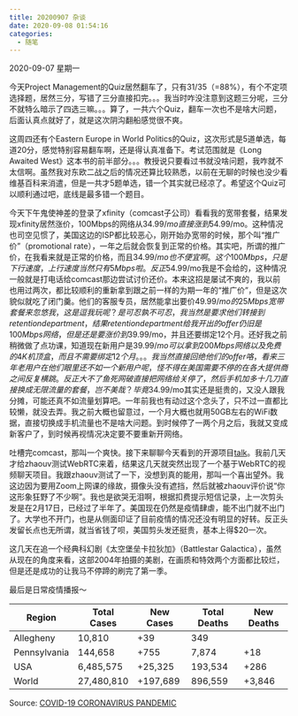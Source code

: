 ```yaml
---
title: 20200907 杂谈
date: 2020-09-08 01:54:16
categories:
  - 随笔
---
```

2020-09-07 星期一

今天Project Management的Quiz居然翻车了，只有31/35（=88%），有个不定项选择题，居然三分，写错了三分直接扣完。。。我当时咋没注意到这题三分呢，三分不就特么暗示了四选三嘛。。。算了，一共六个Quiz，翻车一次也不是啥大问题，后面认真点就好了，就是这次阴沟翻船感觉很不爽。

这周四还有个Eastern Europe in World Politics的Quiz，这次形式是5道单选，每道20分，感觉特别容易翻车啊，还是得认真准备下。考试范围就是《Long Awaited West》这本书的前半部分。。。教授说只要看过书就没啥问题，我咋就不太信啊。虽然我对东欧二战之后的情况还算比较熟悉，以前在无聊的时候也没少看维基百科来消遣，但是一共才5题单选，错一个其实就已经凉了。希望这个Quiz可以顺利通过吧，底线是最多错一个题目。

今天下午鬼使神差的登录了xfinity（comcast子公司）看看我的宽带套餐，结果发现xfinity居然涨价，100Mbps的网络从$34.99/mo直接涨到$54.99/mo。这种情况也司空见惯了，美国这边的ISP都比较恶心，刚开始办宽带的时候，那个叫“推广价”（promotional rate），一年之后就会恢复到正常的价格。其实吧，所谓的推广价，在我看来就是正常的价格，而且$34.99/mo也不便宜啊。这个100Mbps，只是下行速度，上行速度当然只有5Mbps啦。反正$54.99/mo我是不会给的，这种情况一般就是打电话给comcast那边尝试讨价还价。本来这招是屡试不爽的，我以前也用过两次，都比较顺利的重新拿到跟之前一样的为期一年的“推广价”，但是这次貌似就吃了闭门羹。他们的客服专员，居然能拿出要价$49.99/mo的25Mbps宽带套餐来忽悠我，这是逗我玩呢？是可忍孰不可忍，我当然是要求他们转接到retention department，结果retention department给我开出的offer仍旧是100Mbps网络，但是还是要涨价到$39.99/mo，并且还要绑定12个月。还好我之前稍微做了点功课，知道现在新用户是$39.99/mo可以拿到200Mbps网络以及免费的4K机顶盒，而且不需要绑定12个月。。。我当然直接回绝他们的offer咯，看来三年老用户在他们眼里还不如一个新用户呢，怪不得在美国需要不停的在各大提供商之间反复横跳。反正大不了鱼死网破直接把网络给关停了，然后手机加多十几刀直接换成无限流量的套餐，岂不美哉？毕竟$34.99/mo其实还是挺贵的，又没人跟我分摊，可能还真不如流量划算吧。一年前我也有动过这个念头了，只不过一直都比较懒，就没去弄。我之前大概也留意过，一个月大概也就用50GB左右的WiFi数据，直接切换成手机流量也不是啥大问题。到时候停了一两个月之后，我就又变成新客户了，到时候再视情况决定要不要重新开网络。

吐槽完comcast，那叫一个爽快。接下来聊聊今天看到的开源项目[talk](https://github.com/vasanthv/talk)。我前几天才给zhaouv测试WebRTC来着，结果这几天就突然出现了一个基于WebRTC的视频聊天项目。我跟zhaouv测试了一下，没想到真的能用，那叫一个喜出望外。我这边因为要用Zoom上网课的缘故，摄像头没有遮挡，然后就被zhaouv评价说“你这形象狂野了不少啊”。我也是欲哭无泪啊，根据扣费提示短信记录，上一次剪头发是在2月17日，已经过了半年了。美国现在仍然是疫情肆虐，能不出门就不出门了。大学也不开门，也是从侧面印证了目前疫情的情况还没有明显的好转。反正头发留长点也无所谓，就当省钱了呗，美国剪头发还挺贵，基本上得$20一次。

这几天在追一个经典科幻剧《太空堡垒卡拉狄加》（Battlestar Galactica），虽然从现在的角度来看，这部2004年拍摄的美剧，在画质和特效两个方面都比较烂，但是还是成功的让我马不停蹄的刷完了第一季。

最后是日常疫情播报～

| Region       | Total Cases | New Cases | Total Deaths | New Deaths |
|--------------|-------------|-----------|--------------|------------|
| Allegheny    | 10,810      | +39       | 349          |            |
| Pennsylvania | 144,658     | +755      | 7,874        | +18        |
| USA          | 6,485,575   | +25,325   | 193,534      | +286       |
| World        | 27,480,810  | +197,689  | 896,559      | +3,846     |

Source: [COVID-19 CORONAVIRUS PANDEMIC](https://www.worldometers.info/coronavirus/)